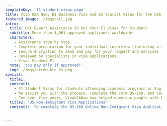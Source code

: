 ```yaml
---
templateKey: 'f1-student-visas-page'
title: Visa USA Now; B1 Business Visa and B2 Tourist Visas for the USA
featured_image: ./imgs/all.jpg
intro:
  title: Get Expert Assistance to Get Your F1 Visas for Students
  subtitle: More than 1,061 approved applicants worldwide!
  characters:
    - Assistance step by step.
    - Complete preparation for your individual interview (including a simulated interview)
    - Secure encryption to send and pay for your request and services
    - Reviewed by specialists in visa applications.
    - Visas-Student-F1
  note: 'You pay only if approved!'
  img: ./imgs/arrow-btn_es.png
special:
  title1: 
  content1:
    - F1 Student Visas for students attending academic programs or English language programs at a US college or university.
    - We assist you with the process. Complete the Form DS-160, and conduct mock interview, and maintain your valid F1 status after arrival.
    - For over five years, VisaUSANow has helped numerous people with US student and tourist visas. Our friendly team is here to help you reach your goals.
  title2: 'US Non-Immigrant Visa Applications'
  content2: 'To complete the DS-160 Online Non-Immigrant Visa Application form, you will need to answer a number of questions about yourself and your planned visit to the United States. After the form is completed, you will be invited to attend an interview at your local US consular office.'


---
```

